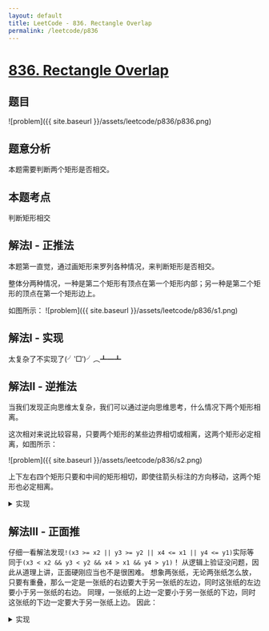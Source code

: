 ```yaml
---
layout: default
title: LeetCode - 836. Rectangle Overlap
permalink: /leetcode/p836
---
```

# [836. Rectangle Overlap](https://leetcode.com/problems/rectangle-overlap/)

## 题目
![problem]({{ site.baseurl }}/assets/leetcode/p836/p836.png)


## 题意分析
本题需要判断两个矩形是否相交。

## 本题考点
判断矩形相交

## 解法I - 正推法
本题第一直觉，通过画矩形来罗列各种情况，来判断矩形是否相交。

整体分两种情况，一种是第二个矩形有顶点在第一个矩形内部；另一种是第二个矩形的顶点在第一个矩形边上。

如图所示：
![problem]({{ site.baseurl }}/assets/leetcode/p836/s1.png)

## 解法I - 实现
太复杂了不实现了(╯‵□′)╯︵┻━┻


## 解法II - 逆推法
当我们发现正向思维太复杂，我们可以通过逆向思维思考，什么情况下两个矩形相离。

这次相对来说比较容易，只要两个矩形的某些边界相切或相离，这两个矩形必定相离，如图所示：

![problem]({{ site.baseurl }}/assets/leetcode/p836/s2.png)

上下左右四个矩形只要和中间的矩形相切，即使往箭头标注的方向移动，这两个矩形也必定相离。

<details markdown="1">
<summary markdown="span">实现</summary>

```java
class Solution {
  public boolean isRectangleOverlap(int[] rec1, int[] rec2) {
    int x1 = rec1[0], y1 = rec1[1], x2 = rec1[2], y2 = rec1[3];
    int x3 = rec2[0], y3 = rec2[1], x4 = rec2[2], y4 = rec2[3];

    return !(x3 >= x2 || y3 >= y2 || x4 <= x1 || y4 <= y1);
  }
}
```

</details>


## 解法III - 正面推
仔细一看解法发现`!(x3 >= x2 || y3 >= y2 || x4 <= x1 || y4 <= y1)`实际等同于`(x3 < x2 && y3 < y2 && x4 > x1 && y4 > y1)`！
从逻辑上验证没问题，因此从道理上讲，正面硬刚应当也不是很困难。
想象两张纸，无论两张纸怎么放，只要有重叠，那么一定是一张纸的右边要大于另一张纸的左边，同时这张纸的左边要小于另一张纸的右边。
同理，一张纸的上边一定要小于另一张纸的下边，同时这张纸的下边一定要大于另一张纸上边。
因此：
<details markdown="1">
<summary markdown="span">实现</summary>

```java
class Solution {
    public boolean isRectangleOverlap(int[] rec1, int[] rec2) {
        return (
          rec1[2] > rec2[0] &&
          rec1[3] > rec2[1] &&
          rec1[0] < rec2[2] &&
          rec1[1] < rec2[3]
        );
    }
}
```

</details>
